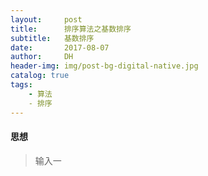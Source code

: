 ```yaml
---
layout:     post
title:      排序算法之基数排序
subtitle:   基数排序
date:       2017-08-07
author:     DH
header-img: img/post-bg-digital-native.jpg
catalog: true
tags:
    - 算法
    - 排序
---
```

#### 思想

>输入一
